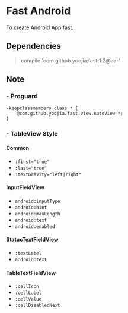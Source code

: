 # Fast Android

To create Android App fast.

## Dependencies

> compile 'com.github.yoojia:fast:1.2@aar'

## Note

### - Proguard

    -keepclassmembers class * {
        @com.github.yoojia.fast.view.AutoView *;
    }
    
### - TableView Style

#### Common

- `:first="true"`
- `:last="true"`
- `:textGravity="left|right"`

#### InputFieldView

- `android:inputType`
- `android:hint`
- `android:maxLength`
- `android:text`
- `android:enabled`


#### StatucTextFieldView

- `:textLabel`
- `android:text`

#### TableTextFieldView

- `:cellIcon`
- `:cellLabel`
- `:cellValue`
- `:cellDisabledNext`
    